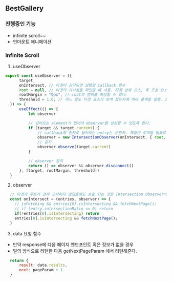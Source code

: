 ## BestGallery

### 진행중인 기능 
- infinite scroll~~
- 언마운트 애니메이션


### Infinite Scroll
1. useObserver
```js
export const useObserver = ({
      target,
      onIntersect, // 타겟이 감지되면 실행할 callback 함수
      root = null, // 타겟의 가시성을 확인할 때 사용. 타겟 상위 요소, 즉 조상 요소. 설정하지 않거나 root 값을 null 로 주었을 때 기본 값으로 브라우저 뷰포트가 설정.
      rootMargin = "0px", // root의 범위를 확장할 수 있다.
      threshold = 1.0, // 어느 정도 타겟 요소가 보여 졌는지에 따라 콜백을 실행. 1.0 = 타겟이 100%다 보여 졌을때. 0.5 = 타겟이 반절 보여 졌을때
  }) => {
      useEffect(() => {
          let observer

          // 넘어오는 element가 있어야 observer를 생성할 수 있도록 한다.
          if (target && target.current) {
              // callback의 인자로 들어오는 entry는 순환자. 복잡한 로직을 필요로 할때가 많다. 
              observer = new IntersectionObserver(onIntersect, { root, rootMargin, threshold })
              // 감지
              observer.observe(target.current)
          }

          // observer 정리 
          return () => observer && observer.disconnect()
      }, [target, rootMargin, threshold])
  }
```
2. observer
```js
  // 타겟과 루트가 전혀 교차하지 않았음에도 호출 되는 것은 Intersection Observer의 기본동작. 이를 예외처리 하기 위해서 intersectionRatio를 사용하거나 아래의 방법 사용.
  const onIntersect = (entries, observer) => {
    // isFetching && entries[0].isIntersecting && fetchNextPage();
    // if (entry.intersectionRatio <= 0) return
    if(!entries[0].isIntersecting) return
    entries[0].isIntersecting && fetchNextPage();
  }
```
3. data 요청 함수
- 만약 response에 다음 페이지 엔드포인트 혹은 정보가 없을 경우
- 밑의 방식으로 리턴한 다음 getNextPageParam 에서 리턴해준다.
```js
  return {
      result: data.results,
      next: pageParam + 1
  }
```